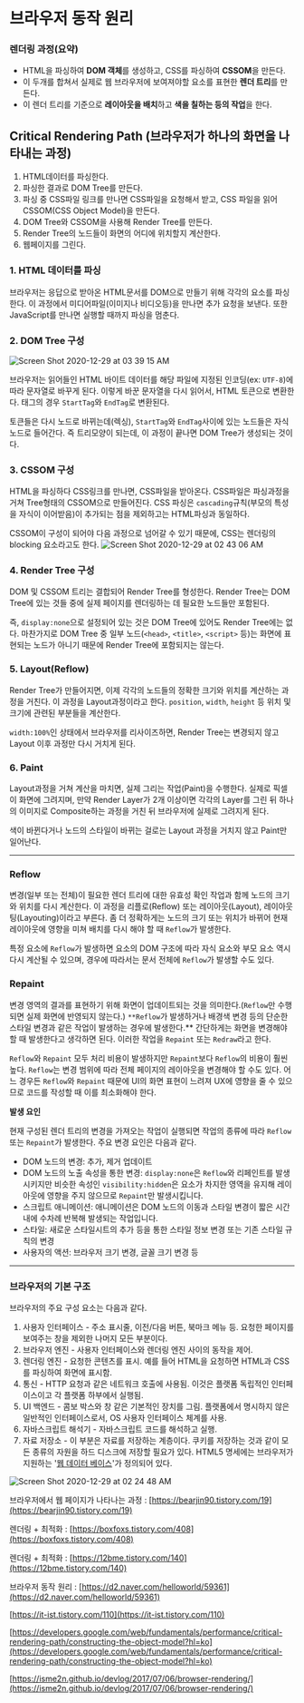 # 브라우저 동작 원리

### 렌더링 과정(요약)
- HTML을 파싱하여 **DOM 객체**를 생성하고, CSS를 파싱하여 **CSSOM**을 만든다.
- 이 두개를 합쳐서 실제로 웹 브라우저에 보여져야할 요소를 표현한 **렌더 트리**를 만든다.
- 이 렌더 트리를 기준으로 **레이아웃을 배치**하고 **색을 칠하는 등의 작업**을 한다.

## Critical Rendering Path (브라우저가 하나의 화면을 나타내는 과정)
1. HTML데이터를 파싱한다.
2. 파싱한 결과로 DOM Tree를 만든다.
3. 파싱 중 CSS파일 링크를 만나면 CSS파일을 요청해서 받고, CSS 파일을 읽어 CSSOM(CSS Object Model)을 만든다.
4. DOM Tree와 CSSOM을 사용해 Render Tree를 만든다.
5. Render Tree의 노드들이 화면의 어디에 위치할지 계산한다.
6. 웹페이지를 그린다.

### 1. HTML 데이터를 파싱
브라우저는 응답으로 받아온 HTML문서를 DOM으로 만들기 위해 각각의 요소를 파싱한다. 이 과정에서 미디어파일(이미지나 비디오등)을 만나면 추가 요청을 보낸다. 또한 JavaScript를 만나면 실행할 때까지 파싱을 멈춘다.

### 2. DOM Tree 구성
![Screen Shot 2020-12-29 at 03 39 15 AM](https://user-images.githubusercontent.com/49153756/103270806-29fd8980-49fc-11eb-82e3-922feaed0cd4.png)

브라우저는 읽어들인 HTML 바이트 데이터를 해당 파일에 지정된 인코딩(ex: `UTF-8`)에 따라 문자열로 바꾸게 된다. 이렇게 바꾼 문자열을 다시 읽어서, HTML 토큰으로 변환한다. 태그의 경우 `StartTag`와 `EndTag`로 변환된다.

토큰들은 다시 노드로 바뀌는데(렉싱), `StartTag`와 `EndTag`사이에 있는 노드들은 자식노드로 들어간다. 즉 트리모양이 되는데, 이 과정이 끝나면 DOM Tree가 생성되는 것이다.

### 3. CSSOM 구성
HTML을 파싱하다 CSS링크를 만나면, CSS파일을 받아온다. CSS파일은 파싱과정을 거쳐 Tree형태의 CSSOM으로 만들어진다. CSS 파싱은 `cascading`규칙(부모의 특성을 자식이 이어받음)이 추가되는 점을 제외하고는 HTML파싱과 동일하다.

CSSOM이 구성이 되어야 다음 과정으로 넘어갈 수 있기 때문에, CSS는 렌더링의 blocking 요소라고도 한다.
![Screen Shot 2020-12-29 at 02 43 06 AM](https://user-images.githubusercontent.com/49153756/103270821-2e29a700-49fc-11eb-9fcd-8807a27df98e.png)

### 4. Render Tree 구성
DOM 및 CSSOM 트리는 결합되어 Render Tree를 형성한다. Render Tree는 DOM Tree에 있는 것들 중에 실제 페이지를 렌더링하는 데 필요한 노드들만 포함된다.

즉, `display:none`으로 설정되어 있는 것은 DOM Tree에 있어도 Render Tree에는 없다. 마찬가지로 DOM Tree 중 일부 노드(`<head>`, `<title>`, `<script>` 등)는 화면에 표현되는 노드가 아니기 때문에 Render Tree에 포함되지는 않는다.

### **5. Layout(Reflow)**

Render Tree가 만들어지면, 이제 각각의 노드들의 정확한 크기와 위치를 계산하는 과정을 거친다. 이 과정을 Layout과정이라고 한다. `position`, `width`, `height` 등 위치 및 크기에 관련된 부분들을 계산한다.

`width:100%`인 상태에서 브라우저를 리사이즈하면, Render Tree는 변경되지 않고 Layout 이후 과정만 다시 거치게 된다.

### **6. Paint**

Layout과정을 거쳐 계산을 마치면, 실제 그리는 작업(Paint)을 수행한다. 실제로 픽셀이 화면에 그려지며, 만약 Render Layer가 2개 이상이면 각각의 Layer를 그린 뒤 하나의 이미지로 Composite하는 과정을 거친 뒤 브라우저에 실제로 그려지게 된다.

색이 바뀐다거나 노드의 스타일이 바뀌는 걸로는 Layout 과정을 거치지 않고 Paint만 일어난다.

---

### Reflow

변경(일부 또는 전체)이 필요한 렌더 트리에 대한 유효성 확인 작업과 함께 노드의 크기와 위치를 다시 계산한다. 이 과정을 리플로(Reflow) 또는 레이아웃(Layout), 레이아웃팅(Layouting)이라고 부른다. 좀 더 정확하게는 노드의 크기 또는 위치가 바뀌어 현재 레이아웃에 영향을 미쳐 배치를 다시 해야 할 때 `Reflow`가 발생한다.

특정 요소에 `Reflow`가 발생하면 요소의 DOM 구조에 따라 자식 요소와 부모 요소 역시 다시 계산될 수 있으며, 경우에 따라서는 문서 전체에 `Reflow`가 발생할 수도 있다.

### Repaint

변경 영역의 결과를 표현하기 위해 화면이 업데이트되는 것을 의미한다.(`Reflow`만 수행되면 실제 화면에 반영되지 않는다.) `**Reflow`가 발생하거나 배경색 변경 등의 단순한 스타일 변경과 같은 작업이 발생하는 경우에 발생한다.** 간단하게는 화면을 변경해야 할 때 발생한다고 생각하면 된다. 이러한 작업을 `Repaint` 또는 `Redraw`라고 한다.

`Reflow`와 `Repaint` 모두 처리 비용이 발생하지만 `Repaint`보다 `Reflow`의 비용이 훨씬 높다. `Reflow`는 변경 범위에 따라 전체 페이지의 레이아웃을 변경해야 할 수도 있다. 어느 경우든 `Reflow`와 `Repaint` 때문에 UI의 화면 표현이 느려져 UX에 영향을 줄 수 있으므로 코드를 작성할 때 이를 최소화해야 한다.

**발생 요인**

현재 구성된 렌더 트리의 변경을 가져오는 작업이 실행되면 작업의 종류에 따라 `Reflow` 또는 `Repaint`가 발생한다. 주요 변경 요인은 다음과 같다.

- DOM 노드의 변경: 추가, 제거 업데이트
- DOM 노드의 노출 속성을 통한 변경: `display:none`은 `Reflow`와 리페인트를 발생시키지만 비슷한 속성인 `visibility:hidden`은 요소가 차지한 영역을 유지해 레이아웃에 영향을 주지 않으므로 `Repaint`만 발생시킵니다.
- 스크립트 애니메이션: 애니메이션은 DOM 노드의 이동과 스타일 변경이 짧은 시간 내에 수차례 반복해 발생되는 작업입니다.
- 스타일: 새로운 스타일시트의 추가 등을 통한 스타일 정보 변경 또는 기존 스타일 규칙의 변경
- 사용자의 액션: 브라우저 크기 변경, 글꼴 크기 변경 등

---

### 브라우저의 기본 구조

브라우저의 주요 구성 요소는 다음과 같다.

1. 사용자 인터페이스 - 주소 표시줄, 이전/다음 버튼, 북마크 메뉴 등. 요청한 페이지를 보여주는 창을 제외한 나머지 모든 부분이다.
2. 브라우저 엔진 - 사용자 인터페이스와 렌더링 엔진 사이의 동작을 제어.
3. 렌더링 엔진 - 요청한 콘텐츠를 표시. 예를 들어 HTML을 요청하면 HTML과 CSS를 파싱하여 화면에 표시함.
4. 통신 - HTTP 요청과 같은 네트워크 호출에 사용됨. 이것은 플랫폼 독립적인 인터페이스이고 각 플랫폼 하부에서 실행됨.
5. UI 백엔드 - 콤보 박스와 창 같은 기본적인 장치를 그림. 플랫폼에서 명시하지 않은 일반적인 인터페이스로서, OS 사용자 인터페이스 체계를 사용.
6. 자바스크립트 해석기 - 자바스크립트 코드를 해석하고 실행.
7. 자료 저장소 - 이 부분은 자료를 저장하는 계층이다. 쿠키를 저장하는 것과 같이 모든 종류의 자원을 하드 디스크에 저장할 필요가 있다. HTML5 명세에는 브라우저가 지원하는 '[웹 데이터 베이스](http://www.html5rocks.com/en/features/storage)'가 정의되어 있다.

![Screen Shot 2020-12-29 at 02 24 48 AM](https://user-images.githubusercontent.com/49153756/103270823-2f5ad400-49fc-11eb-92e1-e30d73571e9a.png)

브라우저에서 웹 페이지가 나타나는 과정 : [https://bearjin90.tistory.com/19](https://bearjin90.tistory.com/19)

렌더링 + 최적화 : [https://boxfoxs.tistory.com/408](https://boxfoxs.tistory.com/408)

렌더링 + 최적화 : [https://12bme.tistory.com/140](https://12bme.tistory.com/140)

브라우저 동작 원리 : [https://d2.naver.com/helloworld/59361](https://d2.naver.com/helloworld/59361)

[https://it-ist.tistory.com/110](https://it-ist.tistory.com/110)

[https://developers.google.com/web/fundamentals/performance/critical-rendering-path/constructing-the-object-model?hl=ko](https://developers.google.com/web/fundamentals/performance/critical-rendering-path/constructing-the-object-model?hl=ko)

[https://isme2n.github.io/devlog/2017/07/06/browser-rendering/](https://isme2n.github.io/devlog/2017/07/06/browser-rendering/)